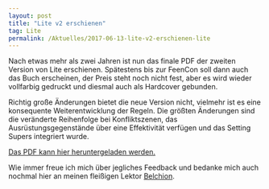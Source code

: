 ```yaml
---
layout: post
title: "Lite v2 erschienen"
tag: Lite
permalink: /Aktuelles/2017-06-13-lite-v2-erschienen-lite
---
```


Nach etwas mehr als zwei Jahren ist nun das finale PDF der zweiten Version von Lite erschienen. Spätestens bis zur FeenCon soll dann auch das Buch erscheinen, der Preis steht noch nicht fest, aber es wird wieder vollfarbig gedruckt und diesmal auch als Hardcover gebunden.

Richtig große Änderungen bietet die neue Version nicht, vielmehr ist es eine konsequente Weiterentwicklung der Regeln. Die größten Änderungen sind die veränderte Reihenfolge bei Konfliktszenen, das Ausrüstungsgegenstände über eine Effektivität verfügen und das Setting Supers integriert wurde.

[Das PDF kann hier heruntergeladen werden.](https://lite.jcgames.de/Publikationen/)

Wie immer freue ich mich über jegliches Feedback und bedanke mich auch nochmal hier an meinen fleißigen Lektor [Belchion](https://belchion.rsp-blogs.de/).
